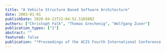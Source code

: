 ```yaml
---
title: "A Vehicle Structure Based Software Architecture"
date: 2003-01-01
publishDate: 2020-04-23T22:04:52.516508Z
authors: ["Christoph Falk", "Thomas Grechenig", "Wolfgang Zuser"]
publication_types: ["1"]
abstract: ""
featured: false
publication: "*Proceedings of the ACIS Fourth International Conference on Software Engineering, Artificial Intelligence, Networking and Parallel/Distributed Computing (SNPD'03)*"
---
```


